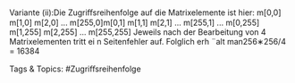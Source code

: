 Variante (ii):Die Zugriﬀsreihenfolge auf die Matrixelemente ist hier:
m[0,0] m[1,0] m[2,0] ... m[255,0]m[0,1] m[1,1] m[2,1] ... m[255,1]
...
m[0,255] m[1,255] m[2,255] ... m[255,255]
Jeweils nach der Bearbeitung von 4 Matrixelementen tritt ei n Seitenfehler auf. Folglich erh ¨alt man256∗256/4 = 16384

   Tags & Topics:
   #Zugriﬀsreihenfolge